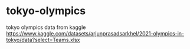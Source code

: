 # tokyo-olympics
tokyo olympics data from kaggle https://www.kaggle.com/datasets/arjunprasadsarkhel/2021-olympics-in-tokyo/data?select=Teams.xlsx
